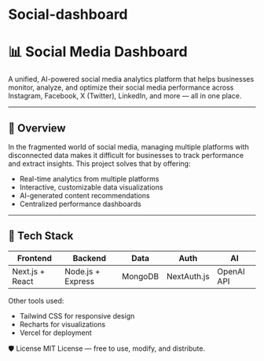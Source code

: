 # Social-dashboard

# 📊 Social Media Dashboard

A unified, AI-powered social media analytics platform that helps businesses monitor, analyze, and optimize their social media performance across Instagram, Facebook, X (Twitter), LinkedIn, and more — all in one place.

---

## 🚀 Overview

In the fragmented world of social media, managing multiple platforms with disconnected data makes it difficult for businesses to track performance and extract insights. This project solves that by offering:

- Real-time analytics from multiple platforms
- Interactive, customizable data visualizations
- AI-generated content recommendations
- Centralized performance dashboards

---

## 🔧 Tech Stack

| Frontend | Backend | Data | Auth | AI |
|----------|---------|------|------|----|
| Next.js + React | Node.js + Express | MongoDB | NextAuth.js | OpenAI API |

Other tools used:
- Tailwind CSS for responsive design
- Recharts for visualizations
- Vercel for deployment


🛡️ License
MIT License — free to use, modify, and distribute.
